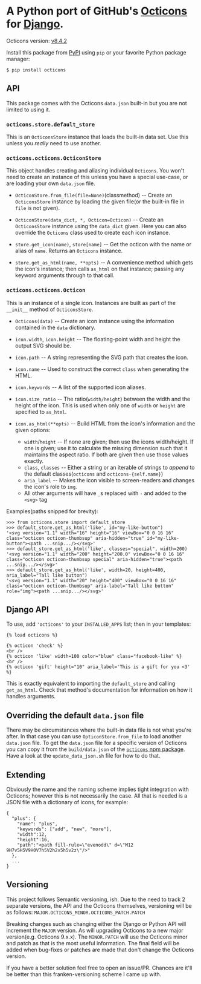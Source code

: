 # A Python port of GitHub's [Octicons](https://octicons.github.com/) for [Django](https://www.djangoproject.com/).

Octicons version: [v8.4.2](https://github.com/primer/octicons/releases/tag/v8.4.2)

Install this package from [PyPI](https://pypi.org/project/octicons/) using `pip` or your favorite Python package manager:

```
$ pip install octicons
```

## API

This package comes with the Octicons `data.json` built-in but you are not limited to using it.

### `octicons.store.default_store`

This is an `OcticonsStore` instance that loads the built-in data set. Use this unless you *really* need to use another.

### `octicons.octicons.OcticonStore`

This object handles creating and aliasing individual `Octicons`. You won't need to create an instance of this unless you have a special use-case, or are loading your own `data.json` file. 

- `OcticonStore.from_file(file=None)`(classmethod) -- Create an `OcticonsStore` instance by loading the given file(or the built-in file in `file` is not given). 
- `OcticonStore(data_dict, *, Octicon=Octicon)` -- Create an `OcticonsStore` instance using the `data_dict` given. Here you can also override the `Octicons` class used to create each icon instance. 

- `store.get_icon(name)`, `store[name]` -- Get the octicon with the name or alias of `name`. Returns an `Octicons` instance.
- `store.get_as_html(name, **opts)` -- A convenience method which gets the icon's instance; then calls `as_html` on that instance; passing any keyword arguments through to that call.

### `octicons.octicons.Octicon`

This is an instance of a single icon. Instances are built as part of the `__init__` method of `OcticonsStore`.

- `Octicons(data)` -- Create an icon instance using the information contained in the `data` dictionary.

- `icon.width`, `icon.height` -- The floating-point width and height the output SVG should be.
- `icon.path` -- A string representing the SVG path that creates the icon.
- `icon.name` -- Used to construct the correct `class` when generating the HTML.
- `icon.keywords` -- A list of the supported icon aliases.
- `icon.size_ratio` -- The ratio(`width/height`) between the width and the height of the icon. This is used when only one of `width` or `height` are specified to `as_html`.

- `icon.as_html(**opts)` -- Build HTML from the icon's information and the given options:
  - `width`/`height` -- If none are given; then use the icons width/height. If one is given; use it to calculate the missing dimension such that it maintains the aspect ratio. If both are given then use those values exactly.
  - `class`, `classes` -- Either a string or an iterable of strings to *append* to the default classes(`octicons` and `octicons-{self.name}`)
  - `aria_label` -- Makes the icon visible to screen-readers and changes the icon's role to `img`.
  - All other arguments will have `_`s replaced with `-` and added to the `<svg>` tag

Examples(paths snipped for brevity):
```
>>> from octicons.store import default_store
>>> default_store.get_as_html('like', id="my-like-button")
'<svg version="1.1" width="16" height="16" viewBox="0 0 16 16" class="octicon octicon-thumbsup" aria-hidden="true" id="my-like-button"><path ...snip.../></svg>'
>>> default_store.get_as_html('like', classes="special", width=200)
'<svg version="1.1" width="200" height="200.0" viewBox="0 0 16 16" class="octicon octicon-thumbsup special" aria-hidden="true"><path ...snip.../></svg>'
>>> default_store.get_as_html('like', width=20, height=400, aria_label="Tall like button")
'<svg version="1.1" width="20" height="400" viewBox="0 0 16 16" class="octicon octicon-thumbsup" aria-label="Tall like button" role="img"><path ...snip.../></svg>'
```

## Django API

To use, add `'octicons'` to your `INSTALLED_APPS` list; then in your templates:

```
{% load octicons %}

{% octicon 'check' %}
<br />
{% octicon 'like' width=100 color="blue" class="facebook-like" %}
<br />
{% octicon 'gift' height="10" aria_label='This is a gift for you <3' %}
```

This is exactly equivalent to importing the `default_store` and calling `get_as_html`. Check that method's documentation for information on how it handles arguments.

## Overriding the default `data.json` file

There may be circumstances where the built-in data file is not what you're after. In that case you can use `OpticonStore.from_file` to load another `data.json` file. To get the `data.json` file for a specific version of Octicons you can copy it from the `build/data.json` of the [`octicons` npm package](https://www.npmjs.com/package/octicons). Have a look at the `update_data_json.sh` file for how to do that.

## Extending

Obviously the name and the naming scheme implies tight integration with Octicons; however this is not necessarily the case. All that is needed is a JSON file with a dictionary of icons, for example:

```
{
  "plus": {
    "name": "plus",
    "keywords": ["add", "new", "more"],
    "width":12,
    "height":16,
    "path":"<path fill-rule=\"evenodd\" d=\"M12 9H7v5H5V9H0V7h5V2h2v5h5v2z\"/>"
  },
  ...
}
```

## Versioning

This project follows Semantic versioning, ish. Due to the need to track 2 separate versions, the API and the Octicons themselves, versioning will be as follows: `MAJOR.OCTICONS_MINOR.OCTICONS_PATCH.PATCH`

Breaking changes such as changing either the Django or Python API will increment the `MAJOR` version. As will upgrading Octicons to a new major version(e.g. Octicons 9.x.x). The `MINOR.PATCH` will use the Octicons minor and patch as that is the most useful information. The final field will be added when bug-fixes or patches are made that don't change the Octicons version.

If you have a better solution feel free to open an issue/PR. Chances are it'll be better than this franken-versioning scheme I came up with.
